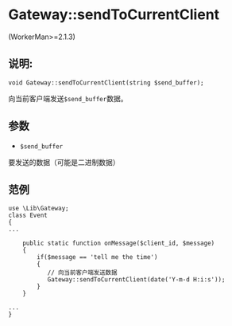 # Gateway::sendToCurrentClient
(WorkerMan>=2.1.3)

## 说明:
```
void Gateway::sendToCurrentClient(string $send_buffer);
```

向当前客户端发送```$send_buffer```数据。

## 参数

* ```$send_buffer```

要发送的数据（可能是二进制数据）

## 范例
```
use \Lib\Gateway;
class Event
{
...

    public static function onMessage($client_id, $message)
    {
        if($message == 'tell me the time')
        {
           // 向当前客户端发送数据
           Gateway::sendToCurrentClient(date('Y-m-d H:i:s'));
        }
    }

...
}
```
